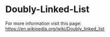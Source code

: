 # Doubly-Linked-List


For more information visit this page:
https://en.wikipedia.org/wiki/Doubly_linked_list
